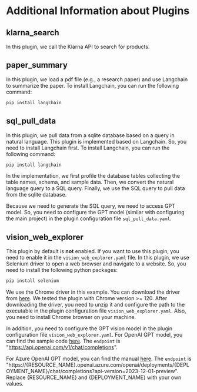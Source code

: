 # Additional Information about Plugins

## klarna_search
In this plugin, we call the Klarna API to search for products.

## paper_summary
In this plugin, we load a pdf file (e.g., a research paper) and use Langchain to summarize the paper.
To install Langchain, you can run the following command:
```bash
pip install langchain
```

## sql_pull_data
In this plugin, we pull data from a sqlite database based on a query in natural language.
This plugin is implemented based on Langchain. So, you need to install Langchain first.
To install Langchain, you can run the following command:
```bash
pip install langchain
```
In the implementation, we first profile the database tables collecting the table names, schema, and sample data.
Then, we convert the natural language query to a SQL query. 
Finally, we use the SQL query to pull data from the sqlite database.

Because we need to generate the SQL query, we need to access GPT model. 
So, you need to configure the GPT model (similar with configuring the main project) in the plugin configuration file `sql_pull_data.yaml`.


## vision_web_explorer
This plugin by default is **not** enabled. If you want to use this plugin, you need to enable it in the `vision_web_explorer.yaml` file.
In this plugin, we use Selenium driver to open a web browser and navigate to a website. 
So, you need to install the following python packages:
```bash
pip install selenium
```

We use the Chrome driver in this example. You can download the driver from [here](https://chromedriver.chromium.org/downloads). 
We tested the plugin with Chrome version >= 120.
After downloading the driver, you need to unzip it and configure the path to the executable in the plugin configuration file `vision_web_explorer.yaml`.
Also, you need to install Chrome browser on your machine.

In addition, you need to configure the GPT vision model in the plugin configuration file `vision_web_explorer.yaml`.
For OpenAI GPT model, you can find the sample code [here](https://platform.openai.com/docs/guides/vision/uploading-base-64-encoded-images).
The `endpoint` is "https://api.openai.com/v1/chat/completions". 

For Azure OpenAI GPT model, you can find the manual [here](https://learn.microsoft.com/en-us/azure/ai-services/openai/how-to/gpt-with-vision).
The `endpoint` is "https://{RESOURCE_NAME}.openai.azure.com/openai/deployments/{DEPLOYMENT_NAME}/chat/completions?api-version=2023-12-01-preview".
Replace {RESOURCE_NAME} and {DEPLOYMENT_NAME} with your own values.

